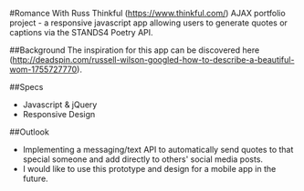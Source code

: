 #Romance With Russ
Thinkful (https://www.thinkful.com/) AJAX portfolio project - a responsive javascript app allowing users to generate quotes or captions via the STANDS4 Poetry API.

##Background
The inspiration for this app can be discovered here (http://deadspin.com/russell-wilson-googled-how-to-describe-a-beautiful-wom-1755727770).

##Specs
* Javascript & jQuery
* Responsive Design

##Outlook
* Implementing a messaging/text API to automatically send quotes to that special someone and add directly to others' social media posts.
* I would like to use this prototype and design for a mobile app in the future.
